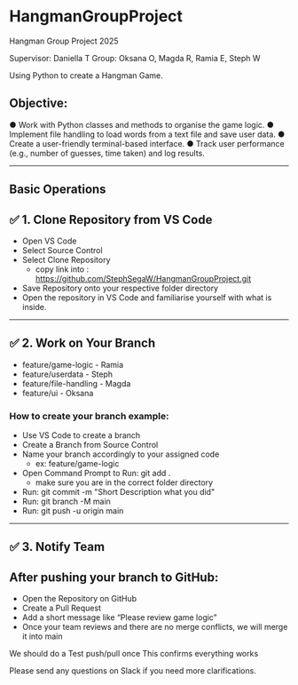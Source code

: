 # HangmanGroupProject
Hangman Group Project 2025

Supervisor: Daniella T
Group: Oksana O, Magda R, Ramia E, Steph W

Using Python to create a Hangman Game. 

## Objective: 
●  Work with Python classes and methods to organise the game logic. 
●  Implement file handling to load words from a text file and save user data. 
●  Create a user-friendly terminal-based interface. 
●  Track user performance (e.g., number of guesses, time taken) and log results.

---

## Basic Operations

## ✅ 1. Clone Repository from VS Code
- Open VS Code
- Select Source Control
- Select Clone Repository
    -  copy link into  : https://github.com/StephSegaW/HangmanGroupProject.git
- Save Repository onto your respective folder directory
- Open the repository in VS Code and familiarise yourself with what is inside. 

---

## ✅ 2. Work on Your Branch
- feature/game-logic - Ramia
- feature/userdata - Steph
- feature/file-handling - Magda
- feature/ui - Oksana


### How to create your branch example:
- Use VS Code to create a branch 
- Create a Branch from Source Control
- Name your branch accordingly to your assigned code
    - ex: feature/game-logic
- Open Command Prompt to Run: git add .
    - make sure you are in the correct folder directory
- Run: git commit -m "Short Description what you did"
- Run: git branch -M main
- Run: git push -u origin main

---

## ✅ 3. Notify Team
## After pushing your branch to GitHub:
 - Open the Repository on GitHub 
 - Create a Pull Request
 - Add a short message like “Please review game logic”
 - Once your team reviews and there are no merge conflicts, we will merge it into main


We should do a Test push/pull once
This confirms everything works 

Please send any questions on Slack if you need more clarifications.
